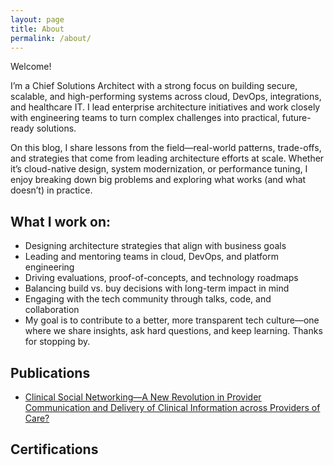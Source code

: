 ```yaml
---
layout: page
title: About
permalink: /about/
---
```


<!-- ![/images/photo.jpg](/images/photo.jpg){: width="300px" style="float:left; padding:10px" } -->


Welcome! 

I’m a Chief Solutions Architect with a strong focus on building secure, scalable, and high-performing systems across cloud, DevOps, integrations, and healthcare IT. I lead enterprise architecture initiatives and work closely with engineering teams to turn complex challenges into practical, future-ready solutions.

On this blog, I share lessons from the field—real-world patterns, trade-offs, and strategies that come from leading architecture efforts at scale. Whether it’s cloud-native design, system modernization, or performance tuning, I enjoy breaking down big problems and exploring what works (and what doesn’t) in practice.

## What I work on:

- Designing architecture strategies that align with business goals
- Leading and mentoring teams in cloud, DevOps, and platform engineering
- Driving evaluations, proof-of-concepts, and technology roadmaps
- Balancing build vs. buy decisions with long-term impact in mind
- Engaging with the tech community through talks, code, and collaboration
- My goal is to contribute to a better, more transparent tech culture—one where we share insights, ask hard questions, and keep learning. Thanks for stopping by.

## Publications
- [Clinical Social Networking—A New Revolution in Provider Communication and Delivery of Clinical Information across Providers of Care?](https://pubmed.ncbi.nlm.nih.gov/24149968/)

## Certifications

<div data-iframe-width="150" data-iframe-height="270" data-share-badge-id="f0188cca-bbbe-4da0-8765-982f32b5008c" data-share-badge-host="https://www.credly.com"></div><script type="text/javascript" async src="//cdn.credly.com/assets/utilities/embed.js"></script>
<div data-iframe-width="150" data-iframe-height="270" data-share-badge-id="ad1d9ed5-2a20-4986-809a-7e67431db3d0" data-share-badge-host="https://www.credly.com"></div><script type="text/javascript" async src="//cdn.credly.com/assets/utilities/embed.js"></script>
<div data-iframe-width="150" data-iframe-height="270" data-share-badge-id="422726de-2a28-486e-ade0-c1c6a59aee7a" data-share-badge-host="https://www.credly.com"></div><script type="text/javascript" async src="//cdn.credly.com/assets/utilities/embed.js"></script>


